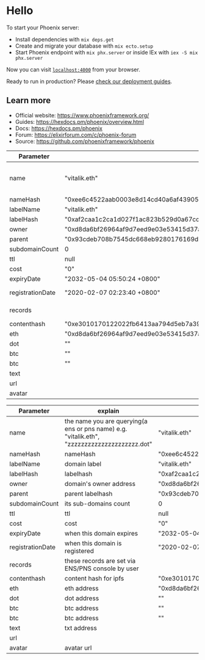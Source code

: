 # Hello

To start your Phoenix server:

  * Install dependencies with `mix deps.get`
  * Create and migrate your database with `mix ecto.setup`
  * Start Phoenix endpoint with `mix phx.server` or inside IEx with `iex -S mix phx.server`

Now you can visit [`localhost:4000`](http://localhost:4000) from your browser.

Ready to run in production? Please [check our deployment guides](https://hexdocs.pm/phoenix/deployment.html).

## Learn more

  * Official website: https://www.phoenixframework.org/
  * Guides: https://hexdocs.pm/phoenix/overview.html
  * Docs: https://hexdocs.pm/phoenix
  * Forum: https://elixirforum.com/c/phoenix-forum
  * Source: https://github.com/phoenixframework/phoenix

| Parameter           | values  | explain  |
|---------------------|---------|----------|
| name | "vitalik.eth" | the name you are querying(a ens or pns name) e.g. "vitalik.eth", "zzzzzzzzzzzzzzzzzzzzz.dot"  |
| nameHash | "0xee6c4522aab0003e8d14cd40a6af439055fd2577951148c14b6cea9a53475835" | nameHash |
| labelName | "vitalik.eth" | domain label |
| labelHash| "0xaf2caa1c2ca1d027f1ac823b529d0a67cd144264b2789fa2ea4d63a67c7103cc" | labelhash |
| owner | "0xd8da6bf26964af9d7eed9e03e53415d37aa96045" | domain's owner address |
| parent | "0x93cdeb708b7545dc668eb9280176169d1c33cfd8ed6f04690a0bcc88a93fc4ae" | parent labelhash |
| subdomainCount | 0 | its sub-domains count |
| ttl | null | ttl |
| cost | "0" | cost |
| expiryDate | "2032-05-04 05:50:24 +0800" | when this domain expires |
| registrationDate | "2020-02-07 02:23:40 +0800" | when this domain is registered |
| records | | these records are set via ENS/PNS console by user |
| contenthash | "0xe3010170122022fb6413aa794d5eb7a3906655f50f5ac41cbdd7933bc277f7192c9e2177c792" | content hash for ipfs |
| eth | "0xd8da6bf26964af9d7eed9e03e53415d37aa96045" | eth address |
| dot | "" | dot address |
| btc | "" | btc address |
| btc | "" | btc address |
| text |  | txt address |
| url |  |  |
| avatar |  | avatar url |
















| Parameter           | explain | values |
|---------------------|---------|----------|
| name |  the name you are querying(a ens or pns name) e.g. "vitalik.eth", "zzzzzzzzzzzzzzzzzzzzz.dot"  | "vitalik.eth" |
| nameHash |  nameHash | "0xee6c4522aab0003e8d14cd40a6af439055fd2577951148c14b6cea9a53475835" |
| labelName |  domain label | "vitalik.eth" |
| labelHash | labelhash | "0xaf2caa1c2ca1d027f1ac823b529d0a67cd144264b2789fa2ea4d63a67c7103cc" |
| owner |  domain's owner address | "0xd8da6bf26964af9d7eed9e03e53415d37aa96045" |
| parent | parent labelhash | "0x93cdeb708b7545dc668eb9280176169d1c33cfd8ed6f04690a0bcc88a93fc4ae" |
| subdomainCount | its sub-domains count | 0 |
| ttl | ttl | null |
| cost | cost | "0" |
| expiryDate | when this domain expires | "2032-05-04 05:50:24 +0800" |
| registrationDate | when this domain is registered | "2020-02-07 02:23:40 +0800" |
| records | these records are set via ENS/PNS console by user | |
| contenthash | content hash for ipfs | "0xe3010170122022fb6413aa794d5eb7a3906655f50f5ac41cbdd7933bc277f7192c9e2177c792" |
| eth | eth address | "0xd8da6bf26964af9d7eed9e03e53415d37aa96045" |
| dot | dot address |"" |
| btc | btc address |"" |
| btc | btc address |"" |
| text | txt address | |
| url |  |  |
| avatar  | avatar url |  |

